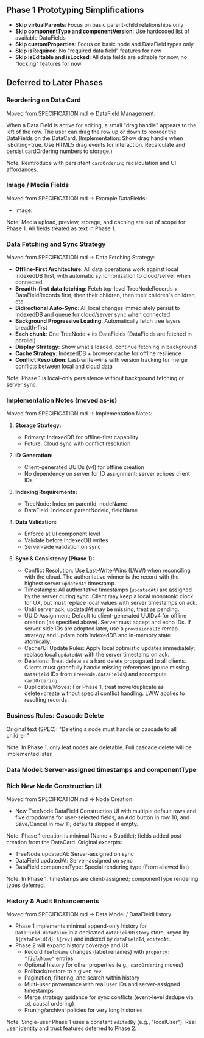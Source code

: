 ## Phase 1 Prototyping Simplifications
- **Skip virtualParents**: Focus on basic parent-child relationships only
- **Skip componentType and componentVersion**: Use hardcoded list of available DataFields 
- **Skip customProperties**: Focus on basic node and DataField types only
- **Skip isRequired**: No "required data field" features for now
- **Skip isEditable and isLocked**: All data fields are editable for now, no "locking" features for now

## Deferred to Later Phases

### Reordering on Data Card
Moved from SPECIFICATION.md → DataField Management:

When a Data Field is active for editing, a small "drag handle" appears to the left of the row. The user can drag the row up or down to reorder the DataFields on the DataCard. (Implementation: Show drag handle when isEditing=true. Use HTML5 drag events for interaction. Recalculate and persist cardOrdering numbers to storage.)

Note: Reintroduce with persistent `cardOrdering` recalculation and UI affordances.

### Image / Media Fields
Moved from SPECIFICATION.md → Example DataFields:

- Image: <IMAGE>

Note: Media upload, preview, storage, and caching are out of scope for Phase 1. All fields treated as text in Phase 1.

### Data Fetching and Sync Strategy
Moved from SPECIFICATION.md → Data Fetching Strategy:

- **Offline-First Architecture**: All data operations work against local IndexedDB first, with automatic synchronization to cloud/server when connected.
- **Breadth-first data fetching**: Fetch top-level TreeNodeRecords + DataFieldRecords first, then their children, then their children's children, etc.
- **Bidirectional Auto-Sync**: All local changes immediately persist to IndexedDB and queue for cloud/server sync when connected
- **Background Progressive Loading**: Automatically fetch tree layers breadth-first
- **Each chunk**: One TreeNode + its DataFields (DataFields are fetched in parallel)
- **Display Strategy**: Show what's loaded, continue fetching in background
- **Cache Strategy**: IndexedDB + browser cache for offline resilience
- **Conflict Resolution**: Last-write-wins with version tracking for merge conflicts between local and cloud data 

Note: Phase 1 is local-only persistence without background fetching or server sync.

### Implementation Notes (moved as-is)
Moved from SPECIFICATION.md → Implementation Notes:

1. **Storage Strategy:**
   - Primary: IndexedDB for offline-first capability
   - Future: Cloud sync with conflict resolution

2. **ID Generation:**
   - Client-generated UUIDs (v4) for offline creation
   - No dependency on server for ID assignment; server echoes client IDs

3. **Indexing Requirements:**
   - TreeNode: Index on parentId, nodeName
   - DataField: Index on parentNodeId, fieldName

4. **Data Validation:**
   - Enforce at UI component level
   - Validate before IndexedDB writes
   - Server-side validation on sync

5. **Sync & Consistency (Phase 1):**
   - Conflict Resolution: Use Last-Write-Wins (LWW) when reconciling with the cloud. The authoritative winner is the record with the highest server `updatedAt` timestamp.
   - Timestamps: All authoritative timestamps (`updatedAt`) are assigned by the server during sync. Client may keep a local monotonic clock for UX, but must replace local values with server timestamps on ack.
   - Until server ack, updatedAt may be missing; treat as pending.
   - UUID Assignment: Default to client-generated UUIDv4 for offline creation (as specified above). Server must accept and echo IDs. If server-side IDs are adopted later, use a `provisionalId` remap strategy and update both IndexedDB and in-memory state atomically.
   - Cache/UI Update Rules: Apply local optimistic updates immediately; replace local `updatedAt` with the server timestamp on ack.
   - Deletions: Treat delete as a hard delete propagated to all clients. Clients must gracefully handle missing references (prune missing `DataField` IDs from `TreeNode.dataFields`) and recompute `cardOrdering`.
   - Duplicates/Moves: For Phase 1, treat move/duplicate as delete+create without special conflict handling. LWW applies to resulting records.

### Business Rules: Cascade Delete
Original text (SPEC): "Deleting a node must handle or cascade to all children"

Note: In Phase 1, only leaf nodes are deletable. Full cascade delete will be implemented later.

### Data Model: Server-assigned timestamps and componentType
### Rich New Node Construction UI
Moved from SPECIFICATION.md → Node Creation:

- New TreeNode DataField Construction UI with multiple default rows and five dropdowns for user-selected fields; an Add button in row 10; and Save/Cancel in row 11; defaults skipped if empty.

Note: Phase 1 creation is minimal (Name + Subtitle); fields added post-creation from the DataCard.
Original excerpts:

- TreeNode.updatedAt: Server-assigned on sync
- DataField.updatedAt: Server-assigned on sync
- DataField.componentType: Special rendering type (From allowed list)

Note: In Phase 1, timestamps are client-assigned; componentType rendering types deferred.

### History & Audit Enhancements
Moved from SPECIFICATION.md → Data Model / DataFieldHistory:

- Phase 1 implements minimal append-only history for `DataField.dataValue` in a dedicated `dataFieldHistory` store, keyed by `${dataFieldId}:${rev}` and indexed by `dataFieldId`, `editedAt`.
- Phase 2 will expand history coverage and UI:
  - Record `fieldName` changes (label renames) with `property: "fieldName"` entries
  - Optional history for other properties (e.g., `cardOrdering` moves)
  - Rollback/restore to a given `rev`
  - Pagination, filtering, and search within history
  - Multi-user provenance with real user IDs and server-assigned timestamps
  - Merge strategy guidance for sync conflicts (event-level dedupe via `id`, causal ordering)
  - Pruning/archival policies for very long histories

Note: Single-user Phase 1 uses a constant `editedBy` (e.g., "localUser"). Real user identity and trust features deferred to Phase 2.